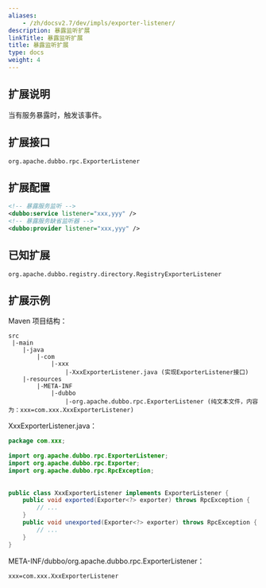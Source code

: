 ```yaml
---
aliases:
    - /zh/docsv2.7/dev/impls/exporter-listener/
description: 暴露监听扩展
linkTitle: 暴露监听扩展
title: 暴露监听扩展
type: docs
weight: 4
---
```



## 扩展说明

当有服务暴露时，触发该事件。

## 扩展接口

`org.apache.dubbo.rpc.ExporterListener`

## 扩展配置

```xml
<!-- 暴露服务监听 -->
<dubbo:service listener="xxx,yyy" />
<!-- 暴露服务缺省监听器 -->
<dubbo:provider listener="xxx,yyy" />
```

## 已知扩展

`org.apache.dubbo.registry.directory.RegistryExporterListener`

## 扩展示例

Maven 项目结构：

```
src
 |-main
    |-java
        |-com
            |-xxx
                |-XxxExporterListener.java (实现ExporterListener接口)
    |-resources
        |-META-INF
            |-dubbo
                |-org.apache.dubbo.rpc.ExporterListener (纯文本文件，内容为：xxx=com.xxx.XxxExporterListener)
```

XxxExporterListener.java：

```java
package com.xxx;
 
import org.apache.dubbo.rpc.ExporterListener;
import org.apache.dubbo.rpc.Exporter;
import org.apache.dubbo.rpc.RpcException;
 
 
public class XxxExporterListener implements ExporterListener {
    public void exported(Exporter<?> exporter) throws RpcException {
        // ...
    }
    public void unexported(Exporter<?> exporter) throws RpcException {
        // ...
    }
}
```

META-INF/dubbo/org.apache.dubbo.rpc.ExporterListener：

```properties
xxx=com.xxx.XxxExporterListener
```